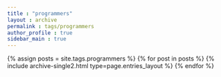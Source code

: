 ```yaml
---
title : "programmers"
layout : archive
permalink : tags/programmers
author_profile : true
sidebar_main : true
---
```


{% assign posts = site.tags.programmers %}
{% for post in posts %} {% include archive-single2.html type=page.entries_layout %} {% endfor %}